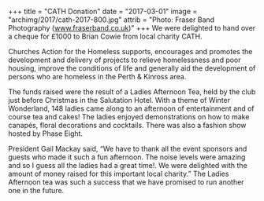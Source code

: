+++
title = "CATH Donation"
date = "2017-03-01"
image = "archimg/2017/cath-2017-800.jpg"
attrib = "Photo: Fraser Band Photography (www.fraserband.co.uk)"
+++
We were delighted to hand over a cheque for £1000 to Brian Cowie from local charity CATH.

Churches Action for the Homeless supports, encourages and promotes the development and delivery of projects to relieve homelessness and poor housing, improve the conditions of life and generally aid the development of persons who are homeless in the Perth & Kinross area.

The funds raised were the result of a Ladies Afternoon Tea, held by the club just before Christmas in the Salutation Hotel. With a theme of Winter Wonderland, 148 ladies came along to an afternoon of entertainment and of course tea and cakes! The ladies enjoyed demonstrations on how to make canapés, floral decorations and cocktails. There was also a fashion show hosted by Phase Eight.

President Gail Mackay said, “We have to thank all the event sponsors and guests who made it such a fun afternoon. The noise levels were amazing and so I guess all the ladies had a great time!. We were delighted with the amount of money raised for this important local charity.” The Ladies Afternoon tea was such a success that we have promised to run another one in the future.